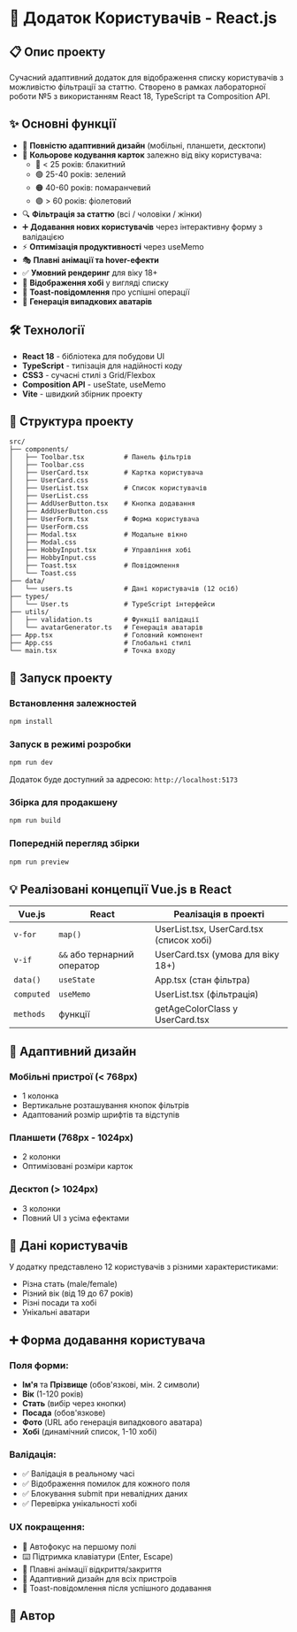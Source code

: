 # 👥 Додаток Користувачів - React.js

## 📋 Опис проекту

Сучасний адаптивний додаток для відображення списку користувачів з можливістю фільтрації за статтю. Створено в рамках лабораторної роботи №5 з використанням React 18, TypeScript та Composition API.

## ✨ Основні функції

- 📱 **Повністю адаптивний дизайн** (мобільні, планшети, десктопи)
- 🎨 **Кольорове кодування карток** залежно від віку користувача:
  - 🔵 < 25 років: блакитний
  - 🟢 25-40 років: зелений
  - 🟠 40-60 років: помаранчевий
  - 🟣 > 60 років: фіолетовий
- 🔍 **Фільтрація за статтю** (всі / чоловіки / жінки)
- ➕ **Додавання нових користувачів** через інтерактивну форму з валідацією
- ⚡ **Оптимізація продуктивності** через useMemo
- 🎭 **Плавні анімації та hover-ефекти**
- ✅ **Умовний рендеринг** для віку 18+
- 📝 **Відображення хобі** у вигляді списку
- 🔔 **Toast-повідомлення** про успішні операції
- 🎲 **Генерація випадкових аватарів**

## 🛠️ Технології

- **React 18** - бібліотека для побудови UI
- **TypeScript** - типізація для надійності коду
- **CSS3** - сучасні стилі з Grid/Flexbox
- **Composition API** - useState, useMemo
- **Vite** - швидкий збірник проекту

## 📁 Структура проекту

```
src/
├── components/
│   ├── Toolbar.tsx          # Панель фільтрів
│   ├── Toolbar.css
│   ├── UserCard.tsx         # Картка користувача
│   ├── UserCard.css
│   ├── UserList.tsx         # Список користувачів
│   ├── UserList.css
│   ├── AddUserButton.tsx    # Кнопка додавання
│   ├── AddUserButton.css
│   ├── UserForm.tsx         # Форма користувача
│   ├── UserForm.css
│   ├── Modal.tsx            # Модальне вікно
│   ├── Modal.css
│   ├── HobbyInput.tsx       # Управління хобі
│   ├── HobbyInput.css
│   ├── Toast.tsx            # Повідомлення
│   └── Toast.css
├── data/
│   └── users.ts             # Дані користувачів (12 осіб)
├── types/
│   └── User.ts              # TypeScript інтерфейси
├── utils/
│   ├── validation.ts        # Функції валідації
│   └── avatarGenerator.ts   # Генерація аватарів
├── App.tsx                  # Головний компонент
├── App.css                  # Глобальні стилі
└── main.tsx                 # Точка входу
```

## 🚀 Запуск проекту

### Встановлення залежностей

```bash
npm install
```

### Запуск в режимі розробки

```bash
npm run dev
```

Додаток буде доступний за адресою: `http://localhost:5173`

### Збірка для продакшену

```bash
npm run build
```

### Попередній перегляд збірки

```bash
npm run preview
```

## 💡 Реалізовані концепції Vue.js в React

| Vue.js     | React                       | Реалізація в проекті                     |
| ---------- | --------------------------- | ---------------------------------------- |
| `v-for`    | `map()`                     | UserList.tsx, UserCard.tsx (список хобі) |
| `v-if`     | `&&` або тернарний оператор | UserCard.tsx (умова для віку 18+)        |
| `data()`   | `useState`                  | App.tsx (стан фільтра)                   |
| `computed` | `useMemo`                   | UserList.tsx (фільтрація)                |
| `methods`  | функції                     | getAgeColorClass у UserCard.tsx          |

## 🎨 Адаптивний дизайн

### Мобільні пристрої (< 768px)

- 1 колонка
- Вертикальне розташування кнопок фільтрів
- Адаптований розмір шрифтів та відступів

### Планшети (768px - 1024px)

- 2 колонки
- Оптимізовані розміри карток

### Десктоп (> 1024px)

- 3 колонки
- Повний UI з усіма ефектами

## 👥 Дані користувачів

У додатку представлено 12 користувачів з різними характеристиками:

- Різна стать (male/female)
- Різний вік (від 19 до 67 років)
- Різні посади та хобі
- Унікальні аватари

## ➕ Форма додавання користувача

### Поля форми:

- **Ім'я** та **Прізвище** (обов'язкові, мін. 2 символи)
- **Вік** (1-120 років)
- **Стать** (вибір через кнопки)
- **Посада** (обов'язкове)
- **Фото** (URL або генерація випадкового аватара)
- **Хобі** (динамічний список, 1-10 хобі)

### Валідація:

- ✅ Валідація в реальному часі
- ✅ Відображення помилок для кожного поля
- ✅ Блокування submit при невалідних даних
- ✅ Перевірка унікальності хобі

### UX покращення:

- 🎯 Автофокус на першому полі
- ⌨️ Підтримка клавіатури (Enter, Escape)
- 🎨 Плавні анімації відкриття/закриття
- 📱 Адаптивний дизайн для всіх пристроїв
- 🔔 Toast-повідомлення після успішного додавання

## 📝 Автор
